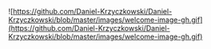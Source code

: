 ![https://github.com/Daniel-Krzyczkowski/Daniel-Krzyczkowski/blob/master/images/welcome-image-gh.gif](https://github.com/Daniel-Krzyczkowski/Daniel-Krzyczkowski/blob/master/images/welcome-image-gh.gif)

<!--
**Daniel-Krzyczkowski/Daniel-Krzyczkowski** is a ✨ _special_ ✨ repository because its `README.md` (this file) appears on your GitHub profile.

Here are some ideas to get you started:

- 🔭 I’m currently working on ...
- 🌱 I’m currently learning ...
- 👯 I’m looking to collaborate on ...
- 🤔 I’m looking for help with ...
- 💬 Ask me about ...
- 📫 How to reach me: ...
- 😄 Pronouns: ...
- ⚡ Fun fact: ...
-->
